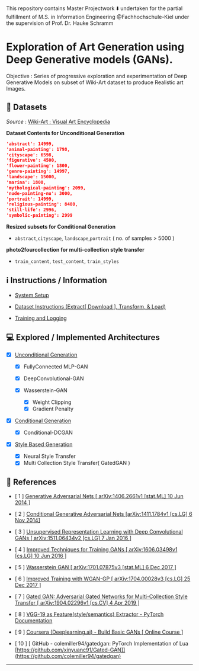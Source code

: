 This repository contains Master Projectwork :arrow_down: undertaken for the partial fulfillment of M.S. in Information Engineering @Fachhochschule-Kiel under the supervision of  Prof. Dr. Hauke Schramm

# Exploration of Art Generation using Deep Generative models (GANs).

Objective : Series of progressive exploration and experimentation of Deep Generative Models on subset of Wiki-Art dataset to produce Realistic art Images. 

## :art: Datasets

*Source* : [Wiki-Art : Visual Art Encyclopedia](https://www.wikiart.org/)

**Dataset Contents for Unconditional Generation**

```json
'abstract': 14999,
'animal-painting': 1798,
'cityscape': 6598,
'figurative': 4500,
'flower-painting': 1800,
'genre-painting': 14997,
'landscape': 15000,
'marina': 1800,
'mythological-painting': 2099,
'nude-painting-nu': 3000,
'portrait': 14999,
'religious-painting': 8400,
'still-life': 2996,
'symbolic-painting': 2999
```

**Resized subsets for Conditional Generation**

- `abstract`,`cityscape`, `landscape`,`portrait` ( no. of samples > 5000 )

**photo2fourcollection for multi-collection style transfer**

- `train_content`, `test_content`, `train_styles`

## :information_source: Instructions / Information

- [System Setup](https://github.com/Mnpr/Art-Generation-GANs/blob/main/src/README.md)

- [ Dataset Instructions (Extract[ Download ], Transform, & Load)](https://github.com/Mnpr/Art-Generation-GANs/blob/main/dataset/README.md)

- [Training and Logging](https://github.com/Mnpr/Art-Generation-GANs/blob/main/src/README.md)

## :computer: Explored / Implemented Architectures

- [x] [Unconditional Generation](https://github.com/Mnpr/Art-Generation-GANs/tree/main/src/unconditional_generation)
  
  - [x] FullyConnected MLP-GAN
  
  - [x] DeepConvolutional-GAN
  
  - [x] Wasserstein-GAN
    
    - [x] Weight Clipping
    - [x] Gradient Penalty

- [x] [Conditional Generation](https://github.com/Mnpr/Art-Generation-GANs/tree/main/src/conditional_generation/)
  
  - [x] Conditional-DCGAN

- [x] [Style Based Generation](https://github.com/Mnpr/Art-Generation-GANs/tree/main/src/style_based_generation)
  
  - [x] Neural Style Transfer
  - [x] Multi Collection Style Transfer( GatedGAN )

## :bookmark_tabs: References

- [ 1 ] [ Generative Adversarial Nets [ arXiv:1406.2661v1  [stat.ML]  10 Jun 2014 ]](https://papers.nips.cc/paper/2014/file/5ca3e9b122f61f8f06494c97b1afccf3-Paper.pdf)

- [ 2 ] [ Conditional Generative Adversarial Nets [arXiv:1411.1784v1  [cs.LG]  6 Nov 2014]](https://arxiv.org/pdf/1411.1784.pdf)

- [ 3 ] [ Unsupervised Representation Learning with Deep Convolutional GANs [ arXiv:1511.06434v2  [cs.LG]  7 Jan 2016 ]](https://arxiv.org/pdf/1511.06434.pdf)


- [ 4 ] [ Improved Techniques for Training GANs [ arXiv:1606.03498v1  [cs.LG]  10 Jun 2016 ]](https://papers.nips.cc/paper/2016/file/8a3363abe792db2d8761d6403605aeb7-Paper.pdf)


- [ 5 ] [ Wasserstein GAN [ arXiv:1701.07875v3  [stat.ML]  6 Dec 2017 ]](https://arxiv.org/pdf/1701.07875.pdf)


- [ 6 ] [ Improved Training with WGAN-GP [ arXiv:1704.00028v3  [cs.LG]  25 Dec 2017 ]](https://arxiv.org/pdf/1704.00028.pdf)


- [ 7 ] [ Gated GAN: Adversarial Gated Networks for Multi-Collection Style Transfer [ arXiv:1904.02296v1  [cs.CV]  4 Apr 2019 ]](https://arxiv.org/pdf/1904.02296.pdf)


- [ 8 ] [ VGG-19 as Feature(style/semantics) Extractor - PyTorch Documentation ](https://pytorch.org/hub/pytorch_vision_vgg/)


- [ 9 ] [ Coursera (Deeplearning.ai) - Build Basic GANs [ Online Course ] ](https://www.coursera.org/learn/build-basic-generative-adversarial-networks-gans/)


- [ 10 ] [ GitHub - colemiller94/gatedgan: PyTorch Implementation of Lua [https://github.com/xinyuanc91/Gated-GAN]](https://github.com/colemiller94/gatedgan)



***